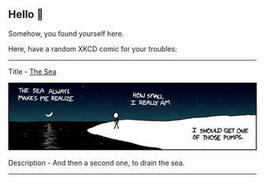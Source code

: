 ## Hello 👀

Somehow, you found yourself here.

Here, have a random XKCD comic for your troubles:

-----------------------------------

Title - [The Sea](https://xkcd.com/450)

![The Sea](./random_comic.png)

Description - And then a second one, to drain the sea.

-----------------------------------